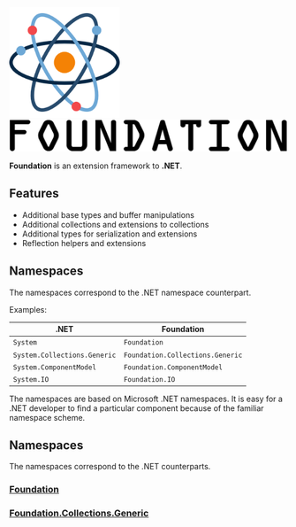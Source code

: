 <!--![Logo](Logo.png)  ![FontLogo](FontLogo.png)-->

<img src="Logo.png" width="200" alt="Logo"/> <img src="FontLogo.png" alt="FontLogo">

**Foundation** is an extension framework to **.NET**.

## Features

- Additional base types and buffer manipulations
- Additional collections and extensions to collections
- Additional types for serialization and extensions
- Reflection helpers and extensions

## Namespaces

The namespaces correspond to the .NET namespace counterpart.

Examples:

|.NET                        |Foundation                      |
|----------------------------|--------------------------------|
|`System`                    |`Foundation`                    |
|`System.Collections.Generic`|`Foundation.Collections.Generic`|
|`System.ComponentModel`     |`Foundation.ComponentModel`     |
|`System.IO`                 |`Foundation.IO`                 |


The namespaces are based on Microsoft .NET namespaces. It is easy for a .NET developer to find a particular component because of the familiar namespace scheme.

## Namespaces

The namespaces correspond to the .NET counterparts.
### [Foundation](../Foundation.Wiki//foundation.md)

### [Foundation.Collections.Generic](../Foundation.Wiki//foundation-collections-generic.md)
